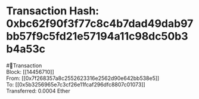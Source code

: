 
Transaction Hash: 0xbc62f90f3f77c8c4b7dad49dab97bb57f9c5fd21e57194a11c98dc50b3b4a53c
====================================================================================
  
#💸Transaction  
Block: [[14456710]]  
From: [[0x7f268357a8c2552623316e2562d90e642bb538e5]]  
To: [[0x5b3256965e7c3cf26e11fcaf296dfc8807c01073]]  
Transferred: 0.0004 Ether